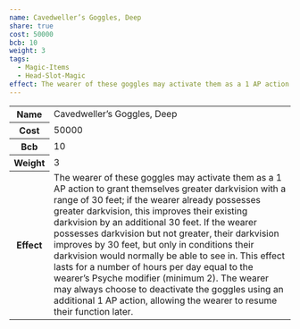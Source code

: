 ```yaml
---
name: Cavedweller’s Goggles, Deep
share: true
cost: 50000
bcb: 10
weight: 3
tags:
  - Magic-Items
  - Head-Slot-Magic
effect: The wearer of these goggles may activate them as a 1 AP action to grant themselves greater darkvision with a range of 30 feet; if the wearer already possesses greater darkvision, this improves their existing darkvision by an additional 30 feet. If the wearer possesses darkvision but not greater, their darkvision improves by 30 feet, but only in conditions their darkvision would normally be able to see in. This effect lasts for a number of hours per day equal to the wearer’s Psyche modifier (minimum 2). The wearer may always choose to deactivate the goggles using an additional 1 AP action, allowing the wearer to resume their function later.
---
```


<p><span style="overflow-x: auto;"><table><tbody><tr><th>Name</th><td>Cavedweller’s Goggles, Deep</td></tr><tr><th>Cost</th><td>50000</td></tr><tr><th>Bcb</th><td>10</td></tr><tr><th>Weight</th><td>3</td></tr><tr><th>Effect</th><td>The wearer of these goggles may activate them as a 1 AP action to grant themselves greater darkvision with a range of 30 feet; if the wearer already possesses greater darkvision, this improves their existing darkvision by an additional 30 feet. If the wearer possesses darkvision but not greater, their darkvision improves by 30 feet, but only in conditions their darkvision would normally be able to see in. This effect lasts for a number of hours per day equal to the wearer’s Psyche modifier (minimum 2). The wearer may always choose to deactivate the goggles using an additional 1 AP action, allowing the wearer to resume their function later.</td></tr></tbody></table></span></p>
